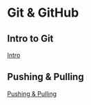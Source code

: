 # Git & GitHub

## Intro to Git
[Intro](Intro/)

## Pushing & Pulling
[Pushing & Pulling](PushingAndPulling/)